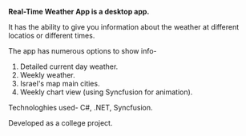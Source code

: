 **Real-Time Weather App is a desktop app.**

It has the ability to give you information about the weather at different locatios or different times.

The app has numerous options to show info- 
1. Detailed current day weather.
2. Weekly weather.
3. Israel's map main cities.
4. Weekly chart view (using Syncfusion for animation).


Technologhies used- 
C#, .NET, Syncfusion.

Developed as a college project.
